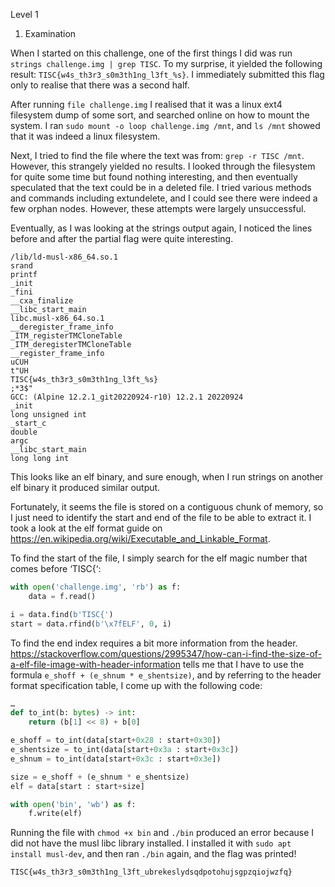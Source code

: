 Level 1

1. Examination

When I started on this challenge, one of the first things I did was run `strings challenge.img | grep TISC`. To my surprise, it yielded the following result: `TISC{w4s_th3r3_s0m3th1ng_l3ft_%s}`. I immediately submitted this flag only to realise that there was a second half.

After running `file challenge.img` I realised that it was a linux ext4 filesystem dump of some sort, and searched online on how to mount the system. I ran `sudo mount -o loop challenge.img /mnt`, and `ls /mnt` showed that it was indeed a linux filesystem.

Next, I tried to find the file where the text was from: `grep -r TISC /mnt`. However, this strangely yielded no results. I looked through the filesystem for quite some time but found nothing interesting, and then eventually speculated that the text could be in a deleted file.
I tried various methods and commands including extundelete, and I could see there were indeed a few orphan nodes. However, these attempts were largely unsuccessful.

Eventually, as I was looking at the strings output again, I noticed the lines before and after the partial flag were quite interesting.

```
/lib/ld-musl-x86_64.so.1
srand
printf
_init
_fini
__cxa_finalize
__libc_start_main
libc.musl-x86_64.so.1
__deregister_frame_info
_ITM_registerTMCloneTable
_ITM_deregisterTMCloneTable
__register_frame_info
uCUH
t"UH
TISC{w4s_th3r3_s0m3th1ng_l3ft_%s}
;*3$"
GCC: (Alpine 12.2.1_git20220924-r10) 12.2.1 20220924
_init
long unsigned int
_start_c
double
argc
__libc_start_main
long long int

```

This looks like an elf binary, and sure enough, when I run strings on another elf binary it produced similar output.

Fortunately, it seems the file is stored on a contiguous chunk of memory, so I just need to identify the start and end of the file to be able to extract it. I took a look at the elf format guide on https://en.wikipedia.org/wiki/Executable_and_Linkable_Format.

To find the start of the file, I simply search for the elf magic number that comes before ‘TISC{‘:

```:s.py
with open('challenge.img', 'rb') as f:
    data = f.read()

i = data.find(b'TISC{')
start = data.rfind(b'\x7fELF', 0, i)
```

To find the end index requires a bit more information from the header. https://stackoverflow.com/questions/2995347/how-can-i-find-the-size-of-a-elf-file-image-with-header-information tells me that I have to use the formula `e_shoff + (e_shnum * e_shentsize)`, and by referring to the header format specification table, I come up with the following code:

```:s.py
…
def to_int(b: bytes) -> int:
    return (b[1] << 8) + b[0]

e_shoff = to_int(data[start+0x28 : start+0x30])
e_shentsize = to_int(data[start+0x3a : start+0x3c])
e_shnum = to_int(data[start+0x3c : start+0x3e])

size = e_shoff + (e_shnum * e_shentsize)
elf = data[start : start+size]

with open('bin', 'wb') as f:
    f.write(elf)
```

Running the file with `chmod +x bin` and `./bin` produced an error because I did not have the musl libc library installed. I installed it with `sudo apt install musl-dev`, and then ran `./bin` again, and the flag was printed!

`TISC{w4s_th3r3_s0m3th1ng_l3ft_ubrekeslydsqdpotohujsgpzqiojwzfq}`